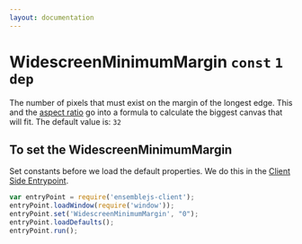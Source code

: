 ```yaml
---
layout: documentation
---
```


# WidescreenMinimumMargin `const` `1` `dep`

The number of pixels that must exist on the margin of the longest edge. This and the [aspect ratio](#AspectRatio) go into a formula to calculate the biggest canvas that will fit. The default value is: `32`

## To set the WidescreenMinimumMargin
Set constants before we load the default properties. We do this in the [Client Side Entrypoint](/website/docs/guides/client-side-entrypoint).

~~~javascript
var entryPoint = require('ensemblejs-client');
entryPoint.loadWindow(require('window'));
entryPoint.set('WidescreenMinimumMargin', "0");
entryPoint.loadDefaults();
entryPoint.run();
~~~